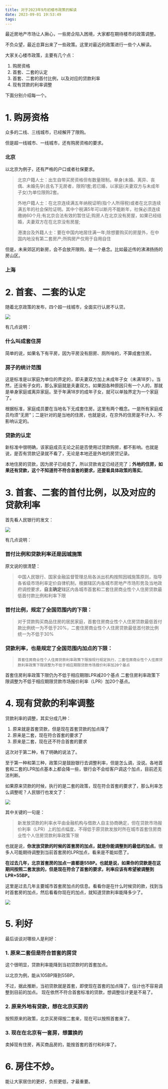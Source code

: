 ```yaml
---
title: 对于2023年9月初楼市政策的解读
date: 2023-09-01 19:53:49
tags:
---
```

最近房地产市场让人揪心，一些房企陷入困境，大家都在期待楼市的政策调整。

不负众望，最近总算出来了一些政策。这里对最近的政策进行一些个人解读。

大家关心楼市政策，主要有几个点：

1. 购房资格
2. 首套、二套的认定
3. 首套、二套的首付比例，以及对应的贷款利率
4. 现有贷款的利率调整

下面分别介绍每一个。

# 1. 购房资格
众多的二线、三线城市，已经解开了限购。

但是超一线城市、一线城市，还有购房资格的要求。

### 北京
以北京为例子，还有严格的户口或者社保要求。

> 北京户籍人士：出生自带买房资格但有数量限制。单身(未婚、离异、丧偶、未婚先孕)且名下无房者，限购1套;若已婚，以家庭(夫妻双方与未成年子女)为单位限购2套。
> 
> 外地户籍人士：在北京连续满五年纳税证明(指个人所得税)或者在北京连续满五年的社会保险证明。其中个税满5年可以断月不能断年，社保必须连续缴纳60个月;有北京合法有效的暂住证;购房人在北京没有房屋，如果已经结婚，夫妻双方在在北京没有房屋;
> 
> 港澳台及外籍人士：要在中国内地居住满一年;除想要购买的房屋外，在中国内地没有第二套房产;所购房产仅用于自用自住


但是，未来郊区的新房，会不会放开限购，是一个悬念。比如最近传的沸沸扬扬的房山区。

### 上海


# 2. 首套、二套的认定

随着北京政策的发布，四个超一线城市，全面实行认房不认贷。

![](/img/2023/beijing-policy.png)

有几点说明：

### 什么叫成套住房
简单的说，如果名下有平房，因为平房没有厨房、厕所啥的，不算成套住房。

### 房子的统计范围

这是标准是以家庭为单位的界定的，即夫妻双方加上未成年子女（未满18岁）。当然，还没有子女的，那么家庭就是夫妻双方。如果因各种原因只有一个人的，那就是单身家庭或离异家庭。至于年满18岁的成年子女，就可以单独界定为一个家庭了。

根据标准，家庭成员要在当地名下无成套住房。这里有两个概念。一是所有家庭成员均须“无房”；二是针对的是当地的住房，也就是说，在京外的住房是不计入、不影响认定的。

### 贷款的认定

新标准中很明确，该家庭成员无论之前是否使用过贷款购房，都不影响。也就是说，是否有贷款记录就不看了，无论是本地还是外地的房贷记录。

本地住房的贷款，因为房子已经卖了，所以贷款肯定已经还完了；**外地的住房，如果还有贷款，这个不知道符不符合首套的要求，还要看具体政策的落实**。


# 3. 首套、二套的首付比例，以及对应的贷款利率

首先看人民银行的发文：

![](/img/2023/loan-policy.png)

有几点说明：

### 首付比例和贷款利率还是因城施策

原文说的很清楚：

> 中国人民银行、国家金融监督管理总局各派出机构按照因城施策原则，指导各省级市场利率定价自律机制，根据辖区内各城市房地产市场形势及当地政府调控要求，**自主确定**辖区内各城市首套和二套住房商业性个人住房贷款最低首付款比例和利率下限

### 首付比例，规定了全国范围内的下限：

> 对于贷款购买商品住房的居民家庭，首套住房商业性个人住房贷款最低首付款比例统一为不低于20%，二套住房商业性个人住房贷款最低首付款比例统一为不低于30%

### 贷款利率，也是规定了全国范围内加点的下限：

> `首套住房商业性个人住房贷款利率政策下限按现行规定执行，二套住房商业性个人住房贷款利率政策下限调整为不低于相应期限贷款市场报价利率加20个基点
`

首套住房利率政策下限仍为不低于相应期限LPR减20个基点
二套住房利率政策下限调整为不低于相应期限贷款市场报价利率（LPR）加20个基点。


# 4. 现有贷款的利率调整

贷款利率的调整，其实分成几种：

1.  原来就是首套贷款，但是现在首套贷款的加点降了
2. 原来是二套，现在符合首套的要求了
3. 原来是二套，现在还不符合首套的要求

这次对于第二种，有了明确的说法了。

至于第一种和第三种，政策只是鼓励银行去调整利率，但是怎么调，没说。各地首套和二套的LPR加点基本上都会降一些，银行会不会给客户调这个加点，目前还无法判断。

如果原来贷款的时候，执行的是二套的政策，现在符合首套的要求了，那么利率怎么调整呢？人民银行也发文了：

![](/img/2023/bank-policy.png)

其中关键的一句是：

> 新发放贷款的利率水平由金融机构与借款人自主协商确定，但在贷款市场报价利率（LPR）上的加点幅度，不得低于原贷款发放时所在城市首套住房商业性个人住房贷款利率政策下限

也就是说，**你发放贷款的时候的首套房的加点，就是你能调整到的最低的加点**。很多人可能期待调整到当前首套房的LPR加点，看来是不能如愿了。

**在过去几年，北京首套房的加点一直都是55BP。也就是说，如果你的贷款是在这期间按照二套发放的，但是现在符合了首套的要求，利率应该有希望被调整到LPR+55BP。**

这里是过去几年主要城市首套房加点的信息。看看你是在什么时候贷的款，找到当时首套房的加点，然后看看你现在的加点，就知道贷款利率能降多少了。

![](/img/2023/loan-interests.jpeg)

# 5. 利好

最后谈谈对哪些人是利好：

### 1. 原来二套但是符合首套的房贷

这个很明显，贷款利率能降到当初贷款时的首套加点。

以北京为例，能从105BP降到55BP。

不过，据此推断，当初贷款就是首套，即使现在首套的加点降了，估计也不容易调整到目前的加点。
现在依然不符合首套标准的贷款，想调整估计更是不易了。

### 2. 原来外地有贷款，想在北京买房的

按照原来的政策，北京买房得按二套来，现在可以按照首套来了。

### 3. 现在在北京有一套房，想置换的

卖掉现有住房，再买商品房的，能按首套的首付和利率了。

# 6. 房住不炒。

能让大家居住的更好，负担更低，才最重要。



